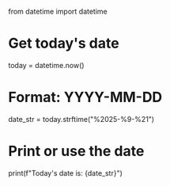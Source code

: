 from datetime import datetime

# Get today's date
today = datetime.now()

# Format: YYYY-MM-DD
date_str = today.strftime("%2025-%9-%21")

# Print or use the date
print(f"Today's date is: {date_str}")
